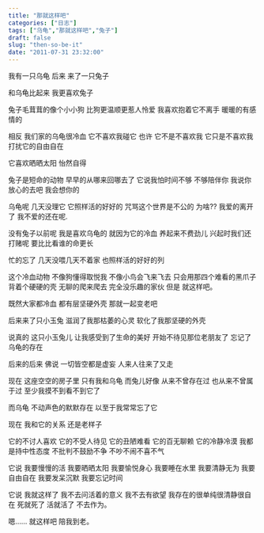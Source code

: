 ```yaml
---
title: "那就这样吧"
categories: ["日志"]
tags: ["乌龟","那就这样吧","兔子"]
draft: false
slug: "then-so-be-it"
date: "2011-07-31 23:32:00"
---
```


我有一只乌龟
后来
来了一只兔子

和乌龟比起来
我更喜欢兔子

兔子毛茸茸的像个小小狗
比狗更温顺更惹人怜爱
我喜欢抱着它不离手
暖暖的有感情的

相反
我们家的乌龟很冷血
它不喜欢我碰它
也许
它不是不喜欢我
它只是不喜欢我打扰它的自由自在


它喜欢晒晒太阳
怡然自得


兔子是短命的动物
早早的从哪来回哪去了
它说我怕时间不够
不够陪伴你
我说你放心的去吧
我会想你的

乌龟呢
几天没理它
它照样活的好好的
咒骂这个世界是不公的
为啥??
我爱的离开了
我不爱的还在呢.


没有兔子以前呢
我是喜欢乌龟的
就因为它的冷血
养起来不费劲儿
兴起时我们还打赌呢
要比比看谁的命更长

忙的忘了
几天没喂几天不着家
也照样活的好好的列

这个冷血动物
不像狗懂得取悦我
不像小鸟会飞来飞去
只会用那四个难看的黑爪子
背着个硬硬的壳
无聊的爬来爬去
完全没乐趣的家伙
但是
就这样吧。

既然大家都冷血
都有层坚硬外壳
那就一起变老吧


后来来了只小玉兔
滋润了我那枯萎的心灵
软化了我那坚硬的外壳


说真的
这只小玉兔儿
让我感受到了生命的美好
开始不待见那位老朋友了
忘记了乌龟的存在


后来的后来
佛说
一切皆空都是虚妄
人来人往来了又走


现在
这座空空的房子里
只有我和乌龟
而兔儿好像
从来不曾存在过
也从来不曾属于过
至少我摸不到看不到它了


而乌龟
不动声色的默默存在
以至于我常常忘了它

现在
我和它的关系
还是老样子

它的不讨人喜欢
它的不受人待见
它的丑陋难看
它的百无聊赖
它的冷静冷漠
我都是持中性态度
不批判不鼓励不争
不吵不闹不喜不气


它说
我要慢慢的活
我要晒晒太阳
我要愉悦身心
我要睡在水里
我要清静无为
我要自由自在
我要发呆沉默
我要忘记时间

它说
我就这样了
我不去问活着的意义
我不去有欲望
我存在的很单纯很清静很自在
死就死了
活就活了
不去作为。


嗯……
就这样吧
陪我到老。
